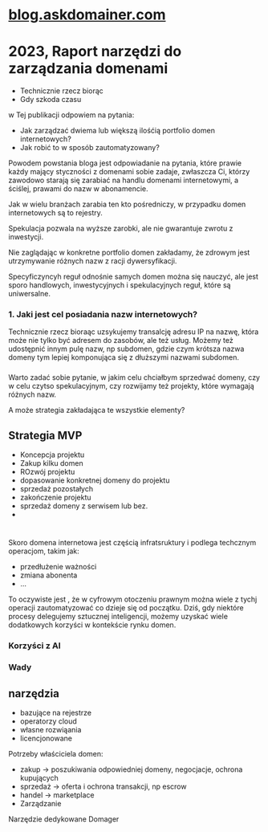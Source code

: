 # [blog.askdomainer.com](http://blog.askdomainer.com)

# 2023, Raport narzędzi do zarządzania domenami 

+ Technicznie rzecz biorąc
+ Gdy szkoda czasu

w Tej publikacji odpowiem na pytania:
+ Jak zarządzać dwiema lub większą ilośćią portfolio domen internetowych?
+ Jak robić to w sposób zautomatyzowany?


Powodem powstania bloga jest odpowiadanie na pytania, które prawie każdy mający styczności z domenami sobie zadaje, zwłaszcza Ci, którzy zawodowo starają się zarabiać na handlu domenami internetowymi, a ściślej, prawami do nazw w abonamencie.

Jak w wielu branżach zarabia ten kto pośredniczy, w przypadku domen internetowych są to rejestry.

Spekulacja pozwala na wyższe zarobki, ale nie gwarantuje zwrotu z inwestycji.

Nie zaglądając w konkretne portfolio domen zakładamy, że zdrowym jest utrzymywanie różnych nazw z racji dywersyfikacji.

Specyficzyncyh reguł odnośnie samych domen można się nauczyć, ale jest sporo handlowych, inwestycyjnych i spekulacyjnych reguł, które są uniwersalne.

### 1. Jaki jest cel posiadania nazw internetowych?

Technicznie rzecz bioraąc uzsykujemy transalcję adresu IP na nazwę, która może nie tylko być adresem do zasobów, ale też usług.
Możemy też udostępnić innym pulę nazw, np subdomen, gdzie czym krótsza nazwa domeny tym lepiej komponująca się z dłuższymi nazwami subdomen.

###

Warto zadać sobie pytanie, 
w jakim celu chciałbym sprzedwać domeny,
czy w celu czytso spekulacyjnym, czy rozwijamy też projekty, które wymagają różnych nazw.

A może strategia zakładająca te wszystkie elementy?

## Strategia MVP
+ Koncepcja projektu
+ Zakup kilku domen
+ ROzwój projektu
+ dopasowanie konkretnej domeny do projektu
+ sprzedaż pozostałych
+ zakończenie projektu
+ sprzedaż domeny z serwisem lub bez.
+ 


#
Skoro domena internetowa jest częścią infratsruktury i podlega techcznym operacjom, takim jak:
+ przedłużenie ważności
+ zmiana abonenta
+ ...

To oczywiste jest , że w cyfrowym otoczeniu prawnym można wiele z tychj operacji zautomatyzować co dzieje się od początku.
Dziś, gdy niektóre procesy delegujemy sztucznej inteligencji, możemy uzyskać wiele dodatkowych korzyści w kontekście rynku domen.

### Korzyści z AI



### Wady 




## narzędzia

+ bazujące na rejestrze
+ operatorzy cloud
+ własne rozwiąania
+ licencjonowane

Potrzeby właściciela domen:

+ zakup -> poszukiwania odpowiedniej domeny, negocjacje, ochrona kupujących
+ sprzedaż -> oferta i ochrona transakcji, np escrow
+ handel -> marketplace
+ Zarządzanie




Narzędzie dedykowane Domager
